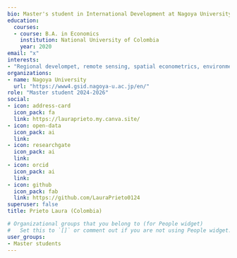 ```yaml
---
bio: Master's student in International Development at Nagoya University. My work focuses on the intersection of sustainability, technological innovation, and environmental impact analysis
education:
  courses:
  - course: B.A. in Economics
    institution: National University of Colombia
    year: 2020
email: "x"
interests:
- "Regional develompet, remote sensing, spatial econometrics, environmental economics"
organizations:
- name: Nagoya University
  url: "https://www4.gsid.nagoya-u.ac.jp/en/"
role: "Master student 2024-2026"
social:
- icon: address-card
  icon_pack: fa
  link: https://lauraprieto.my.canva.site/
- icon: open-data
  icon_pack: ai
  link: 
- icon: researchgate
  icon_pack: ai
  link: 
- icon: orcid
  icon_pack: ai
  link: 
- icon: github
  icon_pack: fab
  link: https://github.com/LauraPrieto0124
superuser: false
title: Prieto Laura (Colombia)

# Organizational groups that you belong to (for People widget)
#   Set this to `[]` or comment out if you are not using People widget.
user_groups:
- Master students
---
```



